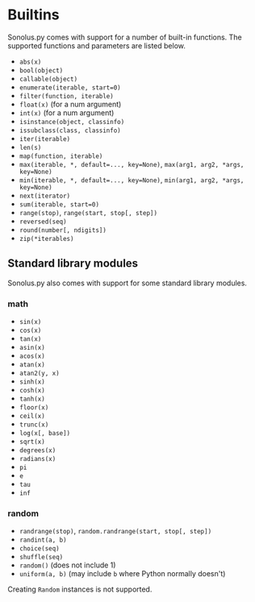 # Builtins
Sonolus.py comes with support for a number of built-in functions.
The supported functions and parameters are listed below.

- `abs(x)`
- `bool(object)`
- `callable(object)`
- `enumerate(iterable, start=0)`
- `filter(function, iterable)`
- `float(x)` (for a num argument)
- `int(x)` (for a num argument)
- `isinstance(object, classinfo)`
- `issubclass(class, classinfo)`
- `iter(iterable)`
- `len(s)`
- `map(function, iterable)`
- `max(iterable, *, default=..., key=None)`, `max(arg1, arg2, *args, key=None)`
- `min(iterable, *, default=..., key=None)`, `min(arg1, arg2, *args, key=None)`
- `next(iterator)`
- `sum(iterable, start=0)`
- `range(stop)`, `range(start, stop[, step])`
- `reversed(seq)`
- `round(number[, ndigits])`
- `zip(*iterables)`

## Standard library modules
Sonolus.py also comes with support for some standard library modules.

### math
- `sin(x)`
- `cos(x)`
- `tan(x)`
- `asin(x)`
- `acos(x)`
- `atan(x)`
- `atan2(y, x)`
- `sinh(x)`
- `cosh(x)`
- `tanh(x)`
- `floor(x)`
- `ceil(x)`
- `trunc(x)`
- `log(x[, base])`
- `sqrt(x)`
- `degrees(x)`
- `radians(x)`
- `pi`
- `e`
- `tau`
- `inf`

### random
- `randrange(stop)`, `random.randrange(start, stop[, step])`
- `randint(a, b)`
- `choice(seq)`
- `shuffle(seq)`
- `random()` (does not include 1)
- `uniform(a, b)` (may include `b` where Python normally doesn't)

Creating `Random` instances is not supported.
